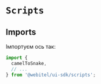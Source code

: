 # `Scripts`

## Imports

Імпортуєм ось так:

```js
import {
  camelToSnake,
  // ...
} from '@webitel/ui-sdk/scripts';
```
